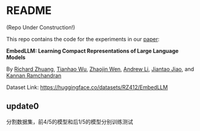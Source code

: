# README

(Repo Under Construction!)

This repo contains the code for the experiments in our [paper](https://arxiv.org/abs/2410.02223): 

**EmbedLLM: Learning Compact Representations of Large Language Models**

By [Richard Zhuang](https://richardzhuang0412.github.io/), 
[Tianhao Wu](https://thwu1.github.io/tianhaowu/),
[Zhaojin Wen](https://www.linkedin.com/in/zhaojin-wen-7657bb220/),
[Andrew Li](https://www.linkedin.com/in/andrewli2403/),
[Jiantao Jiao](https://people.eecs.berkeley.edu/~jiantao),
and [Kannan Ramchandran](https://people.eecs.berkeley.edu/~kannanr/)

Dataset Link: https://huggingface.co/datasets/RZ412/EmbedLLM

## update0

分割数据集，前4/5的模型和后1/5的模型分别训练测试
